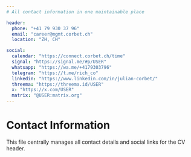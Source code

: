 ```yaml
---
# All contact information in one maintainable place

header:
  phone: "+41 79 930 37 96"
  email: "career@mgmt.corbet.ch"
  location: "ZH, CH"

social:
  calendar: "https://connect.corbet.ch/time"
  signal: "https://signal.me/#p/USER"
  whatsapp: "https://wa.me/+4179303796"
  telegram: "https://t.me/rich_co"
  linkedin: "https://www.linkedin.com/in/julian-corbet/"
  threema: "https://threema.id/USER"
  x: "https://x.com/USER"
  matrix: "@USER:matrix.org"
---
```


# Contact Information

This file centrally manages all contact details and social links for the CV header.